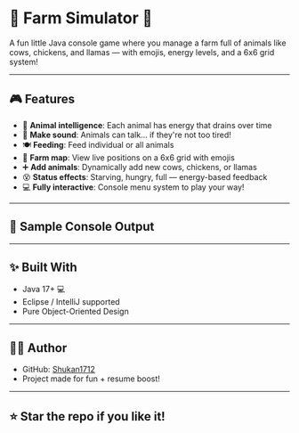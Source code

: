 # 🐄 Farm Simulator 🌾
A fun little Java console game where you manage a farm full of animals like cows, chickens, and llamas — with emojis, energy levels, and a 6x6 grid system!

---

## 🎮 Features

- 🧠 **Animal intelligence**: Each animal has energy that drains over time
- 🐔 **Make sound**: Animals can talk... if they're not too tired!
- 🍽️ **Feeding**: Feed individual or all animals
- 🧭 **Farm map**: View live positions on a 6x6 grid with emojis
- ➕ **Add animals**: Dynamically add new cows, chickens, or llamas
- 😵 **Status effects**: Starving, hungry, full — energy-based feedback
- 💻 **Fully interactive**: Console menu system to play your way!

---

## 📸 Sample Console Output


---

## ✨ Built With

- Java 17+ 💻
- Eclipse / IntelliJ supported
- Pure Object-Oriented Design

---

## 👨‍🔧 Author

- GitHub: [Shukan1712](https://github.com/Shukan1712)
- Project made for fun + resume boost!

---

## ⭐️ Star the repo if you like it!

